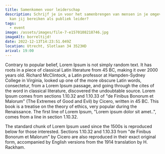 ```yaml
---
title: Samenkomen voor leiderschap
description: Schrijf je in voor het samenbrengen van mensen in je omgeving. Wat
  kan jij bereiken als publiek leider?
tags:
  - event
image: /assets/images/file-7-e1570108218746.jpg
imageAlt: borreltijd!
date: 2022-12-13T14:23:51.049Z
location: Utrecht, Slotlaan 34 3523HD
arival: 19:00
---
```

Contrary to popular belief, Lorem Ipsum is not simply random text. It has roots in a piece of classical Latin literature from 45 BC, making it over 2000 years old. Richard McClintock, a Latin professor at Hampden-Sydney College in Virginia, looked up one of the more obscure Latin words, consectetur, from a Lorem Ipsum passage, and going through the cites of the word in classical literature, discovered the undoubtable source. Lorem Ipsum comes from sections 1.10.32 and 1.10.33 of "de Finibus Bonorum et Malorum" (The Extremes of Good and Evil) by Cicero, written in 45 BC. This book is a treatise on the theory of ethics, very popular during the Renaissance. The first line of Lorem Ipsum, "Lorem ipsum dolor sit amet..", comes from a line in section 1.10.32.

The standard chunk of Lorem Ipsum used since the 1500s is reproduced below for those interested. Sections 1.10.32 and 1.10.33 from "de Finibus Bonorum et Malorum" by Cicero are also reproduced in their exact original form, accompanied by English versions from the 1914 translation by H. Rackham.